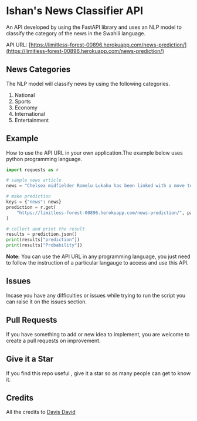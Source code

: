 # Ishan's News Classifier API

An API developed by using the FastAPI library and uses an NLP model to classify the category of the news in the Swahili language.

API URL: [https://limitless-forest-00896.herokuapp.com/news-prediction/](https://limitless-forest-00896.herokuapp.com/news-prediction/)

## News Categories

The NLP model will classify news by using the following categories.

1. National
2. Sports
3. Economy
4. International
5. Entertainment


## Example 
How to use the API URL in your own application.The example below uses python programming language.

```python
import requests as r

# sample news article
news = "Chelsea midfielder Romelu Lukaku has been linked with a move to former club Inter Milan but the 28-year-old Belgian is set to move to Stamford Bridge. (Mirror)"

# make prediction
keys = {"news": news}
prediction = r.get(
    "https://limitless-forest-00896.herokuapp.com/news-prediction/", params=keys
)

# collect and print the result
results = prediction.json()
print(results["prediction"])
print(results["Probability"])
````

**Note:** You can use the API URL in any programming language, you just need to follow the instruction of a particular langauge to access and use this API.


## Issues 

Incase you have any difficulties or issues while trying to run the script
you can raise it on the issues section. 

## Pull Requests

If you have something to add or new idea to implement, you are welcome to create a pull requests on improvement.

## Give it a Star

If you find this repo useful , give it a star so as many people can get to know it.

## Credits

All the credits to [Davis David ](https://twitter.com/Davis_McDavid)

